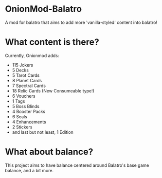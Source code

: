 # OnionMod-Balatro
A mod for balatro that aims to add more 'vanilla-styled' content into balatro!

# What content is there?
Currently, Onionmod adds:
 - 115 Jokers
 - 5 Decks
 - 5 Tarot Cards
 - 8 Planet Cards
 - 7 Spectral Cards
 - 18 Relic Cards (New Consumeable type!)
 - 6 Vouchers
 - 1 Tags
 - 5 Boss Blinds
 - 4 Booster Packs
 - 6 Seals
 - 4 Enhancements
 - 2 Stickers
 - and last but not least, 1 Edition

# What about balance?
This project aims to have balance centered around Balatro's base game balance, and a bit more.